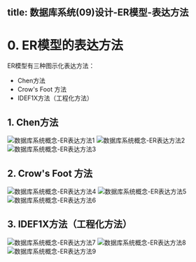 ﻿title: 数据库系统(09)设计-ER模型-表达方法
---

# 0. ER模型的表达方法 #

ER模型有三种图示化表达方法：

* Chen方法
* Crow's Foot 方法
* IDEF1X方法（工程化方法）

## 1. Chen方法 ##

![数据库系统概念-ER表达方法1](/youzhilane/img/数据库系统概念-ER-chen方法.jpg)
![数据库系统概念-ER表达方法2](/youzhilane/img/数据库系统概念-ER-chen方法2.jpg)
![数据库系统概念-ER表达方法3](/youzhilane/img/数据库系统概念-ER-chen方法3.jpg)

## 2. Crow's Foot 方法 ##

![数据库系统概念-ER表达方法4](/youzhilane/img/数据库系统概念-ER-crowsfoot方法.jpg)
![数据库系统概念-ER表达方法5](/youzhilane/img/数据库系统概念-ER-crowsfoot方法2.jpg)
![数据库系统概念-ER表达方法6](/youzhilane/img/数据库系统概念-ER-crowsfoot方法3.jpg)

## 3. IDEF1X方法（工程化方法） ##

![数据库系统概念-ER表达方法7](/youzhilane/img/数据库系统概念-ER-IDEF1X方法.jpg)
![数据库系统概念-ER表达方法8](/youzhilane/img/数据库系统概念-ER-IDEF1X方法2.jpg)
![数据库系统概念-ER表达方法9](/youzhilane/img/数据库系统概念-ER-IDEF1X方法3.jpg)

